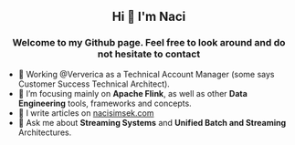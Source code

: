 <!--
**nacisimsek/nacisimsek** is a ✨ _special_ ✨ repository because its `README.md` (this file) appears on your GitHub profile.

Here are some ideas to get you started:

- 🔭 I’m currently working on ...
- 🌱 I’m currently learning ...
- 👯 I’m looking to collaborate on ...
- 🤔 I’m looking for help with ...
- 💬 Ask me about ...
- 📫 How to reach me: ...
- 😄 Pronouns: ...
- ⚡ Fun fact: ...
-->



## <p align="center">Hi 👋 I'm Naci</p>

### <p align="center">Welcome to my Github page. Feel free to look around and do not hesitate to contact</p>

- 🔭 Working @Ververica as a Technical Account Manager (some says Customer Success Technical Architect).
- 🌱 I’m focusing mainly on **Apache Flink**, as well as other **Data Engineering** tools, frameworks and concepts.
- 📝 I write articles on [nacisimsek.com](https://nacisimsek.com)
- 💬 Ask me about **Streaming Systems** and **Unified Batch and Streaming** Architectures.
